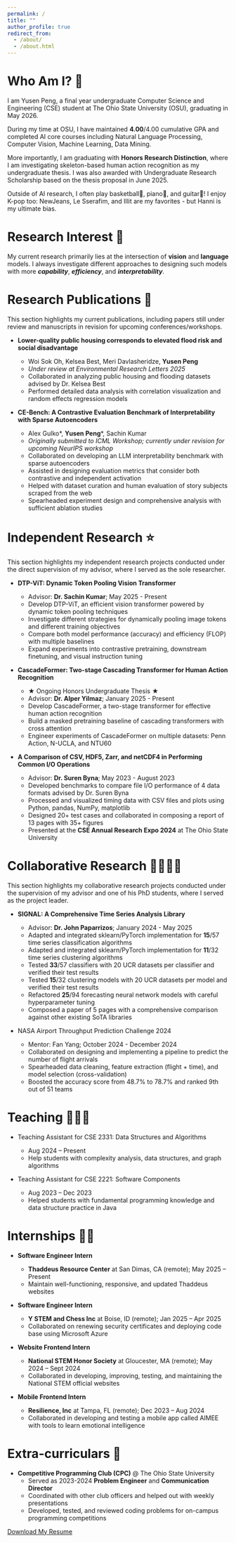 ```yaml
---
permalink: /
title: ""
author_profile: true
redirect_from: 
  - /about/
  - /about.html
---
```


Who Am I? 👀
======
I am Yusen Peng, a final year undergraduate Computer Science and Engineering (CSE) student at The Ohio State University (OSU), graduating in May 2026. 

During my time at OSU, I have maintained **4.00**/4.00 cumulative GPA and completed AI core courses including Natural Language Processing, Computer Vision, Machine Learning, Data Mining.

More importantly, I am graduating with **Honors Research Distinction**, where I am investigating skeleton-based human action recognition as my undergraduate thesis. I was also awarded with Undergraduate Research Scholarship based on the thesis proposal in June 2025.

Outside of AI research, I often play basketball🏀, piano🎹, and guitar🎸! I enjoy K-pop too: NewJeans, Le Sserafim, and Illit are my favorites - but Hanni is my ultimate bias.

Research Interest 🧠
======
My current research primarily lies at the intersection of **vision** and **language** models. I always investigate different approaches to designing such models with more ***capability***, ***efficiency***, and ***interpretability***.

Research Publications 🚀
======

This section highlights my current publications, including papers still under review and manuscripts in revision for upcoming conferences/workshops.

* **Lower-quality public housing corresponds to elevated flood risk and social disadvantage**
  * Woi Sok Oh, Kelsea Best, Meri Davlasheridze, **Yusen Peng**
  * *Under review at Environmental Research Letters 2025*
  * Collaborated in analyzing public housing and flooding datasets advised by Dr. Kelsea Best
  * Performed detailed data analysis with correlation visualization and random effects regression models

* **CE-Bench: A Contrastive Evaluation Benchmark of Interpretability with Sparse Autoencoders**
  * Alex Gulko\*, **Yusen Peng**\*, Sachin Kumar
  * *Originally submitted to ICML Workshop; currently under revision for upcoming NeurIPS workshop*
  * Collaborated on developing an LLM interpretability benchmark with sparse autoencoders
  * Assisted in designing evaluation metrics that consider both contrastive and independent activation
  * Helped with dataset curation and human evaluation of story subjects scraped from the web
  * Spearheaded experiment design and comprehensive analysis with sufficient ablation studies

Independent Research ⭐️
======

This section highlights my independent research projects conducted under the direct supervision of my advisor, where I served as the sole researcher.

* **DTP-ViT: Dynamic Token Pooling Vision Transformer**
  * Advisor: **Dr. Sachin Kumar**; May 2025 - Present
  * Develop DTP-ViT, an efficient vision transformer powered by dynamic token pooling techniques
  * Investigate different strategies for dynamically pooling image tokens and different training objectives
  * Compare both model performance (accuracy) and efficiency (FLOP) with multiple baselines
  * Expand experiments into contrastive pretraining, downstream finetuning, and visual instruction tuning

* **CascadeFormer: Two-stage Cascading Transformer for Human Action Recognition**
  * ★ Ongoing Honors Undergraduate Thesis ★
  * Advisor: **Dr. Alper Yilmaz**; January 2025 - Present
  * Develop CascadeFormer, a two-stage transformer for effective human action recognition
  * Build a masked pretraining baseline of cascading transformers with cross attention
  * Engineer experiments of CascadeFormer on multiple datasets: Penn Action, N-UCLA, and NTU60

* **A Comparison of CSV, HDF5, Zarr, and netCDF4 in Performing Common I/O Operations**
  * Advisor: **Dr. Suren Byna**; May 2023 - August 2023
  * Developed benchmarks to compare file I/O performance of 4 data formats advised by Dr. Suren Byna
  * Processed and visualized timing data with CSV files and plots using Python, pandas, NumPy, matplotlib
  * Designed 20+ test cases and collaborated in composing a report of 13 pages with 35+ figures
  * Presented at the **CSE Annual Research Expo 2024** at The Ohio State University
  
Collaborative Research 👨‍👨‍👦‍👦
======

This section highlights my collaborative research projects conducted under the supervision of my advisor and one of his PhD students, where I served as the project leader.

* **SIGNAL: A Comprehensive Time Series Analysis Library**
  * Advisor: **Dr. John Paparrizos**; January 2024 - May 2025
  * Adapted and integrated sklearn/PyTorch implementation for **15**/57 time series classification algorithms
  * Adapted and integrated sklearn/PyTorch implementation for **11**/32 time series clustering algorithms
  * Tested **33**/57 classifiers with 20 UCR datasets per classifier and verified their test results
  * Tested **15**/32 clustering models with 20 UCR datasets per model and verified their test results
  * Refactored **25**/94 forecasting neural network models with careful hyperparameter tuning
  * Composed a paper of 5 pages with a comprehensive comparison against other existing SoTA libraries

* NASA Airport Throughput Prediction Challenge 2024
  * Mentor: Fan Yang; October 2024 - December 2024
  * Collaborated on designing and implementing a pipeline to predict the number of flight arrivals
  * Spearheaded data cleaning, feature extraction (flight + time), and model selection (cross-validation)
  * Boosted the accuracy score from 48.7% to 78.7% and ranked 9th out of 51 teams

  
Teaching 🧑🏻‍🏫
======

* Teaching Assistant for CSE 2331: Data Structures and Algorithms
  * Aug 2024 – Present
  * Help students with complexity analysis, data structures, and graph algorithms

* Teaching Assistant for CSE 2221: Software Components
  * Aug 2023 – Dec 2023
  * Helped students with fundamental programming knowledge and data structure practice in Java


Internships 👨‍💻
======

* **Software Engineer Intern**
  * **Thaddeus Resource Center** at San Dimas, CA (remote); May 2025 – Present
  * Maintain well-functioning, responsive, and updated Thaddeus websites

* **Software Engineer Intern**
  * **Y STEM and Chess Inc** at Boise, ID (remote); Jan 2025 – Apr 2025
  * Collaborated on renewing security certificates and deploying code base using Microsoft Azure

* **Website Frontend Intern**
  * **National STEM Honor Society** at Gloucester, MA (remote); May 2024 – Sept 2024
  * Collaborated in developing, improving, testing, and maintaining the National STEM official websites

* **Mobile Frontend Intern**
  * **Resilience, Inc** at Tampa, FL (remote); Dec 2023 – Aug 2024
  * Collaborated in developing and testing a mobile app called AIMEE with tools to learn emotional intelligence

Extra-curriculars 🔮
======

* **Competitive Programming Club (CPC)** @ The Ohio State University
  * Served as 2023-2024 **Problem Engineer** and **Communication Director**
  * Coordinated with other club officers and helped out with weekly presentations
  * Developed, tested, and reviewed coding problems for on-campus programming competitions


<a href="/resume.pdf" target="_blank">Download My Resume</a>